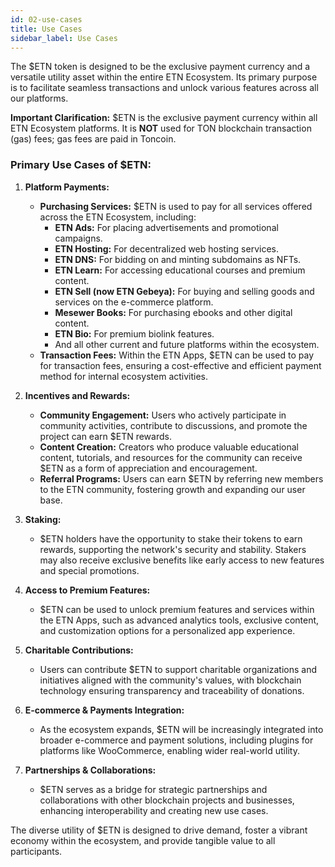 ```yaml
---
id: 02-use-cases
title: Use Cases
sidebar_label: Use Cases
---
```


The $ETN token is designed to be the exclusive payment currency and a versatile utility asset within the entire ETN Ecosystem. Its primary purpose is to facilitate seamless transactions and unlock various features across all our platforms.

**Important Clarification:** $ETN is the exclusive payment currency within all ETN Ecosystem platforms. It is **NOT** used for TON blockchain transaction (gas) fees; gas fees are paid in Toncoin.

### Primary Use Cases of $ETN:

1.  **Platform Payments:**
    *   **Purchasing Services:** $ETN is used to pay for all services offered across the ETN Ecosystem, including:
        *   **ETN Ads:** For placing advertisements and promotional campaigns.
        *   **ETN Hosting:** For decentralized web hosting services.
        *   **ETN DNS:** For bidding on and minting subdomains as NFTs.
        *   **ETN Learn:** For accessing educational courses and premium content.
        *   **ETN Sell (now ETN Gebeya):** For buying and selling goods and services on the e-commerce platform.
        *   **Mesewer Books:** For purchasing ebooks and other digital content.
        *   **ETN Bio:** For premium biolink features.
        *   And all other current and future platforms within the ecosystem.
    *   **Transaction Fees:** Within the ETN Apps, $ETN can be used to pay for transaction fees, ensuring a cost-effective and efficient payment method for internal ecosystem activities.

2.  **Incentives and Rewards:**
    *   **Community Engagement:** Users who actively participate in community activities, contribute to discussions, and promote the project can earn $ETN rewards.
    *   **Content Creation:** Creators who produce valuable educational content, tutorials, and resources for the community can receive $ETN as a form of appreciation and encouragement.
    *   **Referral Programs:** Users can earn $ETN by referring new members to the ETN community, fostering growth and expanding our user base.

3.  **Staking:**
    *   $ETN holders have the opportunity to stake their tokens to earn rewards, supporting the network's security and stability. Stakers may also receive exclusive benefits like early access to new features and special promotions.

4.  **Access to Premium Features:**
    *   $ETN can be used to unlock premium features and services within the ETN Apps, such as advanced analytics tools, exclusive content, and customization options for a personalized app experience.

5.  **Charitable Contributions:**
    *   Users can contribute $ETN to support charitable organizations and initiatives aligned with the community's values, with blockchain technology ensuring transparency and traceability of donations.

6.  **E-commerce & Payments Integration:**
    *   As the ecosystem expands, $ETN will be increasingly integrated into broader e-commerce and payment solutions, including plugins for platforms like WooCommerce, enabling wider real-world utility.

7.  **Partnerships & Collaborations:**
    *   $ETN serves as a bridge for strategic partnerships and collaborations with other blockchain projects and businesses, enhancing interoperability and creating new use cases.

The diverse utility of $ETN is designed to drive demand, foster a vibrant economy within the ecosystem, and provide tangible value to all participants.
